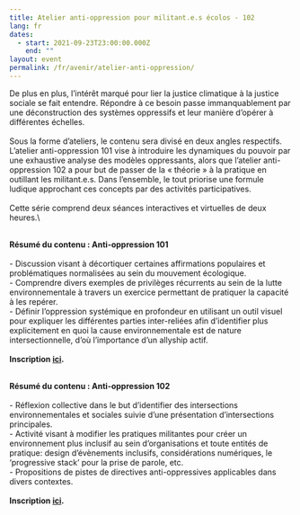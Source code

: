 ```yaml
---
title: Atelier anti-oppression pour militant.e.s écolos - 102
lang: fr
dates:
  - start: 2021-09-23T23:00:00.000Z
    end: ""
layout: event
permalink: /fr/avenir/atelier-anti-oppression/
---
```

De plus en plus, l’intérêt marqué pour lier la justice climatique à la justice sociale se fait entendre. Répondre à ce besoin passe immanquablement par une déconstruction des systèmes oppressifs et leur manière d’opérer à différentes échelles.\
\
Sous la forme d’ateliers, le contenu sera divisé en deux angles respectifs. L’atelier anti-oppression 101 vise à introduire les dynamiques du pouvoir par une exhaustive analyse des modèles oppressants, alors que l’atelier anti-oppression 102 a pour but de passer de la « théorie​​​​​​​ » à la pratique en outillant les militant.e.s. Dans l’ensemble, le tout priorise une formule ludique approchant ces concepts par des activités participatives.\
\
Cette série comprend deux séances interactives et virtuelles de deux heures.\

\
**Résumé du contenu : Anti-oppression 101**\
\
\- Discussion visant à décortiquer certaines affirmations populaires et problématiques normalisées au sein du mouvement écologique.\
\- Comprendre divers exemples de privilèges récurrents au sein de la lutte environnementale à travers un exercice permettant de pratiquer la capacité à les repérer.\
\- Définir l’oppression systémique en profondeur en utilisant un outil visuel pour expliquer les différentes parties inter-reliées afin d’identifier plus explicitement en quoi la cause environnementale est de nature intersectionnelle, d’où l’importance d’un allyship actif.\
\
**Inscription [ici](https://us02web.zoom.us/meeting/register/tZIvdOqhrz0pHNWXgzNKOG1L6aI-sQyoT8tm).**

\
**Résumé du contenu : Anti-oppression 102**\
\
\- Réflexion collective dans le but d’identifier des intersections environnementales et sociales suivie d’une présentation d’intersections principales.\
\- Activité visant à modifier les pratiques militantes pour créer un environnement plus inclusif au sein d’organisations et toute entités de pratique: design d’évènements inclusifs, considérations numériques, le ‘progressive stack’ pour la prise de parole, etc.\
\- Propositions de pistes de directives anti-oppressives applicables dans divers contextes.\
\
**Inscription [ici](https://us02web.zoom.us/meeting/register/tZMsc).**
